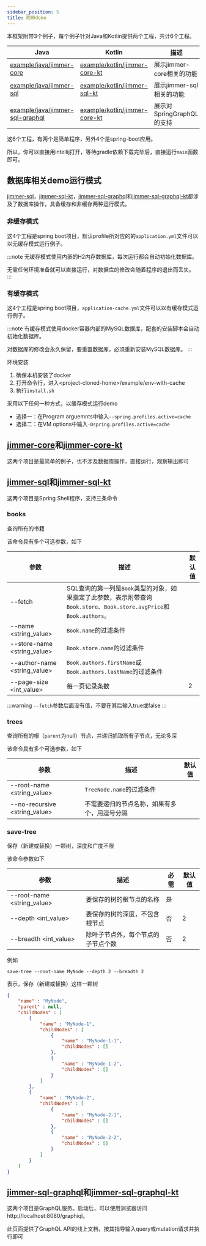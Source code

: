 ```yaml
---
sidebar_position: 5
title: 附带demo
---
```


本框架附带3个例子，每个例子针对Java和Kotlin提供两个工程，共计6个工程。

|Java|Kotlin|描述|
|----|------|---|
|[example/java/jimmer-core](https://github.com/babyfish-ct/jimmer/tree/main/example/java/jimmer-core)|[example/kotlin/jimmer-core-kt](https://github.com/babyfish-ct/jimmer/tree/main/example/kotlin/jimmer-core-kt)|展示jimmer-core相关的功能|
|[example/java/jimmer-sql](https://github.com/babyfish-ct/jimmer/tree/main/example/java/jimmer-sql)|[example/kotlin/jimmer-sql-kt](https://github.com/babyfish-ct/jimmer/tree/main/example/kotlin/jimmer-sql-kt)|展示jimmer-sql相关的功能|
|[example/java/jimmer-sql-graphql](https://github.com/babyfish-ct/jimmer/tree/main/example/java/jimmer-sql-graphql)|[example/kotlin/jimmer-core-kt](https://github.com/babyfish-ct/jimmer/tree/main/example/kotlin/jimmer-sql-graphql-kt)|展示对SpringGraphQL的支持|

这6个工程，有两个是简单程序，另外4个是spring-boot应用。

所以，你可以直接用intellij打开，等待gradle依赖下载完毕后，直接运行`main`函数即可。

## 数据库相关demo运行模式

[jimmer-sql](https://github.com/babyfish-ct/jimmer/tree/main/example/java/jimmer-sql)，[jimmer-sql-kt](https://github.com/babyfish-ct/jimmer/tree/main/example/kotlin/jimmer-sql-kt)，[jimmer-sql-graphql](https://github.com/babyfish-ct/jimmer/tree/main/example/java/jimmer-sql-graphql)和[jimmer-sql-graphql-kt](https://github.com/babyfish-ct/jimmer/tree/main/example/java/jimmer-sql-graphql-kt)都涉及了数据库操作，具备缓存和非缓存两种运行模式。

### 非缓存模式

这4个工程是spring boot项目，默认profile所对应的的`application.yml`文件可以以无缓存模式运行例子。

:::note
无缓存模式使用内嵌的H2内存数据库，每次运行都会自动初始化数据库。

无需任何环境准备就可以直接运行，对数据库的修改会随着程序的退出而丢失。
:::

### 有缓存模式

这4个工程是spring boot项目，`application-cache.yml`文件可以以有缓存模式运行例子。

:::note
有缓存模式使用docker容器内部的MySQL数据库，配套的安装脚本会自动初始化数据库。

对数据库的修改会永久保留，要重置数据库，必须重新安装MySQL数据库。
:::

环境安装

1. 确保本机安装了docker
2. 打开命令行，进入&lt;project-cloned-home&gt;/example/env-with-cache
3. 执行`install.sh`

采用以下任何一种方式，以缓存模式运行demo
- 选择一：在Program arguemnts中输入`--spring.profiles.active=cache`
- 选择二：在VM options中输入`-Dspring.profiles.active=cache`

## [jimmer-core](https://github.com/babyfish-ct/jimmer/tree/main/example/java/jimmer-core)和[jimmer-core-kt](https://github.com/babyfish-ct/jimmer/tree/main/example/kotlin/jimmer-core-kt)

这两个项目是最简单的例子，也不涉及数据库操作，直接运行，观察输出即可

## [jimmer-sql](https://github.com/babyfish-ct/jimmer/tree/main/example/java/jimmer-sql)和[jimmer-sql-kt](https://github.com/babyfish-ct/jimmer/tree/main/example/kotlin/jimmer-sql-kt)

这两个项目是Spring Shell程序，支持三条命令

### books

查询所有的书籍

该命令具有多个可选参数，如下

|参数|描述|默认值|
|---|----|-----|
|--fetch|SQL查询的第一列是`Book`类型的对象，如果指定了此参数，表示附带查询`Book.store`、`Book.store.avgPrice`和`Book.authors`。||
|--name <string_value>|`Book.name`的过滤条件||
|--store-name <string_value>|`Book.store.name`的过滤条件||
|--author-name <string_value>|`Book.authors.firstName`或`Book.authors.lastName`的过滤条件||
|--page-size <int_value>|每一页记录条数|2|

:::warning
`--fetch`参数后面没有值，不要在其后输入true或false
:::

### trees

查询所有的根（`parent`为null）节点，并递归抓取所有子节点，无论多深

该命令具有多个可选参数，如下

|参数|描述|默认值|
|---|----|-----|
|--root-name <string_value>|`TreeNode.name`的过滤条件||
|--no-recursive <string_value>|不需要递归的节点名称，如果有多个，用逗号分隔||

### save-tree

保存（新建或替换）一颗树，深度和广度不限

该命令参数如下

|参数|描述|必需|默认值|
|---|----|---|-----|
|--root-name <string_value>|要保存的树的根节点的名称|是||
|--depth <int_value>|要保存的树的深度，不包含根节点|否|2|
|--breadth <int_value>|除叶子节点外，每个节点的子节点个数|否|2|

例如
```
save-tree --root-name MyNode --depth 2 --breadth 2
```
表示，保存（新建或替换）这样一颗树
```json
{
    "name" : "MyNode",
    "parent" : null,
    "childNodes" : [
        {
            "name" : "MyNode-1",
            "childNodes" : [
                {
                    "name" : "MyNode-1-1",
                    "childNodes" : []
                }, 
                {
                    "name" : "MyNode-1-2",
                    "childNodes" : []
                }
            ]
        }, 
        {
            "name" : "MyNode-2",
            "childNodes" : [
                {
                    "name" : "MyNode-2-1",
                    "childNodes" : []
                }, 
                {
                    "name" : "MyNode-2-2",
                    "childNodes" : []
                }
            ]
        }
    ]
}
```

## [jimmer-sql-graphql](https://github.com/babyfish-ct/jimmer/tree/main/example/java/jimmer-sql)和[jimmer-sql-graphql-kt](https://github.com/babyfish-ct/jimmer/tree/main/example/kotlin/jimmer-sql-kt)

这两个项目是GraphQL服务。启动后，可以使用浏览器访问http://localhost:8080/graphiql。

此页面提供了GraphQL API的线上文档，按其指导输入query或mutation请求并执行即可

